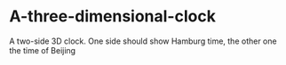 # A-three-dimensional-clock
A two-side 3D clock. One side should show Hamburg time, the other one the time of Beijing
